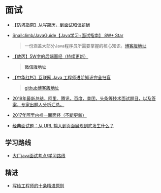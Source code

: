 # 面试
* [【防坑指南】从写简历，到面试和谈薪酬](https://mp.weixin.qq.com/s?__biz=MzI4Njg5MDA5NA==&mid=2247486916&idx=1&sn=887a3ee2b5a17bc4a773d2af823de954)
* [Snailclimb/JavaGuide【Java学习+面试指南】 8W+ Star](https://github.com/Snailclimb/JavaGuide)
  > 一份涵盖大部分Java程序员所需要掌握的核心知识。[博客版地址](https://snailclimb.top/JavaGuide/#/)
* [【敖丙】5W字的后端面经（持续更新）](https://juejin.im/post/5ec0ff4a6fb9a043271c76e9)
  > [微信版地址](https://mp.weixin.qq.com/s/gBr3UfC1HRcw4U-ZMmtRaQ)

* [【中华红杉】互联网 Java 工程师进阶知识完全扫盲](https://github.com/doocs/advanced-java)
  > [github博客版地址](https://doocs.github.io/advanced-java/)
  
* [2019年最新总结，阿里，腾讯，百度，美团，头条等技术面试题目，以及答案，专家出题人分析汇总。](https://github.com/0voice/interview_internal_reference)  
* [2017年阿里内推一面面经（不断更新）](https://juejin.im/post/58cfb1da128fe1006c9b36a1)
* [经典面试题：从 URL 输入到页面展现到底发生什么？](https://yq.aliyun.com/articles/691698)

## 学习路线
* [大厂java面试考点/学习路线](https://www.processon.com/view/5e86b713e4b0bf3ebcf4e376#map)

## 精进
* [写给工程师的十条精进原则](https://tech.meituan.com/2018/08/16/10-principles-for-engineers.html)
